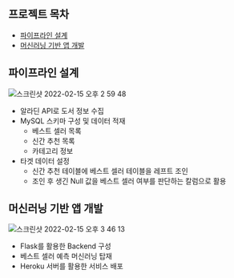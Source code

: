 ## 프로젝트 목차
- [파이프라인 설계](#파이프라인-설계)
- [머신러닝 기반 앱 개발](#머신러닝-기반-앱-개발)


## 파이프라인 설계

![스크린샷 2022-02-15 오후 2 59 48](https://user-images.githubusercontent.com/93904398/165765345-25d08e84-c84f-4ae6-aac0-898a4d263314.png)

- 알라딘 API로 도서 정보 수집
- MySQL 스키마 구성 및 데이터 적재
  - 베스트 셀러 목록
  - 신간 추천 목록
  - 카테고리 정보
- 타겟 데이터 설정
  - 신간 추천 테이블에 베스트 셀러 테이블을 레프트 조인
  - 조인 후 생긴 Null 값을 베스트 셀러 여부를 판단하는 칼럼으로 활용

## 머신러닝 기반 앱 개발

![스크린샷 2022-02-15 오후 3 46 13](https://user-images.githubusercontent.com/93904398/165766160-a96af90b-cb15-47f4-8029-b55f6814e70a.png)
- Flask를 활용한 Backend 구성
- 베스트 셀러 예측 머신러닝 탑재
- Heroku 서버를 활용한 서비스 배포
